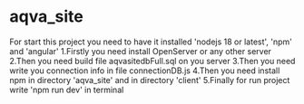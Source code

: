 # aqva_site
For start this project you need to have it installed 'nodejs 18 or latest', 'npm' and 'angular'
1.Firstly you need install OpenServer or any other server
2.Then you need build file aqvasitedbFull.sql on you server
3.Then you need write you connection info in file connectionDB.js
4.Then you need install npm in directory 'aqva_site' and in directory 'client'
5.Finally for run project write 'npm run dev' in terminal
